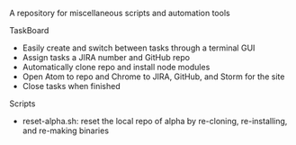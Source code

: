 A repository for miscellaneous scripts and automation tools

TaskBoard
- Easily create and switch between tasks through a terminal GUI
- Assign tasks a JIRA number and GitHub repo
- Automatically clone repo and install node modules
- Open Atom to repo and Chrome to JIRA, GitHub, and Storm for the site
- Close tasks when finished

Scripts
- reset-alpha.sh: reset the local repo of alpha by re-cloning, re-installing, and re-making binaries
